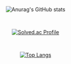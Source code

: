 <div align="center">
  </br>
  
  ![Anurag's GitHub stats](https://github-readme-stats.vercel.app/api?username=plum-king&show_icons=true&theme=dracula) 
    
  </br>
  
  [![Solved.ac Profile](http://mazassumnida.wtf/api/v2/generate_badge?boj=sue5116)](https://solved.ac/sue5116)
  
  </br>
  
  [![Top Langs](https://github-readme-stats.vercel.app/api/top-langs/?username=anuraghazra&layout=compact)](https://github.com/anuraghazra/github-readme-stats)


</div>
